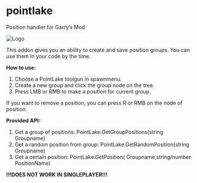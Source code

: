 # pointlake
Position handler for Garry’s Mod

![Logo](https://i.imgur.com/BcTuvO0.png)

This addon gives you an ability to create and save position groups. You can use them in your code by the time.


<b>How to use:</b>
1. Choose a PointLake toolgun in spawnmenu.
2. Create a new group and click the group node on the tree.
3. Press LMB or RMB to make a position for current group.

If you want to remove a position, you can press R or RMB on the node of position.


<b>Provided API:</b>
1. Get a group of positions: PointLake.GetGroupPositions(string Groupname)
2. Get a random position from group: PointLake.GetRandomPosition(string Groupname)
3. Get a certain position: PointLake.GetPosition(<string> Groupname,string/number PositionName)


<b>!!!DOES NOT WORK IN SINGLEPLAYER!!!</b>
